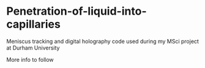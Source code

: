 # Penetration-of-liquid-into-capillaries
Meniscus tracking and digital holography code used during my MSci project at Durham University

More info to follow
